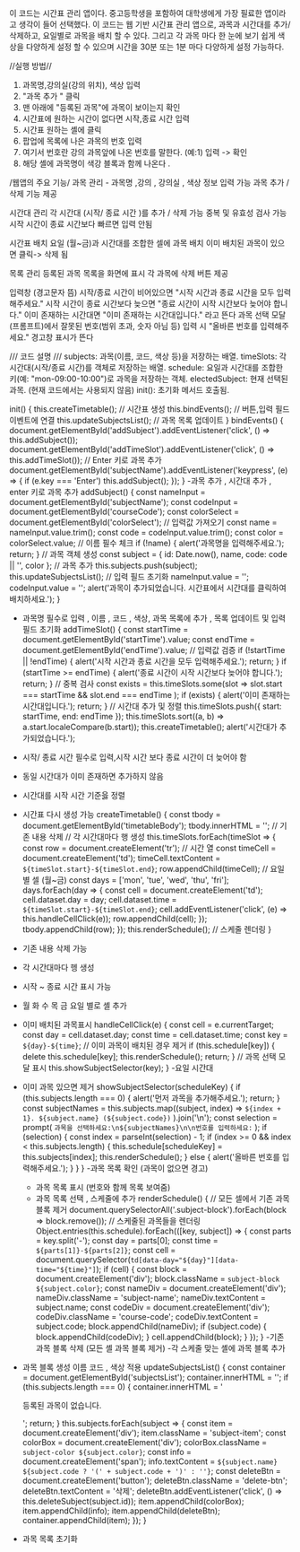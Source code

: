 이 코드는 시간표 관리 앱이다.
중고등학생을 포함하여 대학생에게 가장 필료한 앱이라고 생각이 들어 선택했다.
이 코드는 웹 기반 시간표 관리 앱으로, 과목과 시간대를 추가/ 삭제하고, 요일별로 과목을 배치 할 수 있다. 
그리고 각 과목 마다 한 눈에 보기 쉽게 색상을 다양하게 설정 할 수 있으며 시간을 30분 또는 1분 마다 다양하게 설정 가능하다.

//실행 방법//
1. 과목명,강의실(강의 위치), 색상 입력
2. "과목 추가 " 클릭
3. 맨 아래에 "등록된 과목"에 과목이 보이는지 확인
4. 시간표에 원하는 시간이 없다면 시작,종료 시간 입력
5. 시간표 원하는 셸에 클릭
6. 팝업에 목록에 나은 과목의 번호 입력
7. 여기서 번호란 강의 과목앞에 나온 번호를 말한다. (예:1) 입력 -> 확인
8. 해당 셸에 과목명이 색강 블록과 함께 나온다 .

/웹앱의 주요 기능/
 과목 관리 - 과목명 ,강의 , 강의실 , 색상 정보 입력 가능 
 과목 추가 / 삭제 기능 제공 

 시간대 관리 
 각 시간대 (시작/ 종료 시간 )를 추가 / 삭제 가능 
 중복 및 유효성 검사 가능 시작 시간이 종료 시간보다 빠르면 입력 안됨 

 시간표 배치 
 요일 (월~금)과 시간대를 조합한 셀에 과목 배치
 이미 배치된 과목이 있으면 클릭-> 삭제 됨

 목록 관리 
 등록된 과목 목록을 화면에 표시
 각 과목에 삭제 버튼 제공 

 입력창 (경고문자 뜸)
 시작/종료 시간이 비어있으면 "시작 시간과 종료 시간을 모두 입력해주세요."
시작 시간이 종료 시간보다 늦으면 "종료 시간이 시작 시간보다 늦어야 합니다."
이미 존재하는 시간대면 "이미 존재하는 시간대입니다." 라고 뜬다 
과목 선택 모달(프롬프트)에서 잘못된 번호(범위 초과, 숫자 아님 등) 입력 시 "올바른 번호를 입력해주세요." 경고창 표시가 뜬다 



  /// 코드 설명 ///
  subjects: 과목(이름, 코드, 색상 등)을 저장하는 배열.
  timeSlots: 각 시간대(시작/종료 시간)를 객체로 저장하는 배열.
  schedule: 요일과 시간대를 조합한 키(예: "mon-09:00-10:00")로 과목을 저장하는 객체.
electedSubject: 현재 선택된 과목. (현재 코드에서는 사용되지 않음)
init(): 초기화 메서드 호출됨.

init() {
    this.createTimetable(); // 시간표 생성 
    this.bindEvents();      // 버튼,입력 필드 이벤트에 연결 
    this.updateSubjectsList(); // 과목 목록 업데이트
}
bindEvents() {
    document.getElementById('addSubject').addEventListener('click', () => this.addSubject());
    document.getElementById('addTimeSlot').addEventListener('click', () => this.addTimeSlot());
    // Enter 키로 과목 추가
    document.getElementById('subjectName').addEventListener('keypress', (e) => {
        if (e.key === 'Enter') this.addSubject();
    });
}
-과목 추가 , 시간대 추가 , enter 키로 과목 추가 
addSubject() {
    const nameInput = document.getElementById('subjectName');
    const codeInput = document.getElementById('courseCode');
    const colorSelect = document.getElementById('colorSelect');
    // 입력값 가져오기
    const name = nameInput.value.trim();
    const code = codeInput.value.trim();
    const color = colorSelect.value;
    // 이름 필수 체크
    if (!name) {
        alert('과목명을 입력해주세요.');
        return;
    }
    // 과목 객체 생성
    const subject = {
        id: Date.now(),
        name,
        code: code || '',
        color
    };
    // 과목 추가
    this.subjects.push(subject);
    this.updateSubjectsList();
    // 입력 필드 초기화
    nameInput.value = '';
    codeInput.value = '';
    alert('과목이 추가되었습니다. 시간표에서 시간대를 클릭하여 배치하세요.');
}
- 과목명 필수로 입력 , 이름 , 코드 , 색상, 과목 목록에 추가 , 목록 업데이트 및 입력 필드 초기화
  addTimeSlot() {
    const startTime = document.getElementById('startTime').value;
    const endTime = document.getElementById('endTime').value;
    // 입력값 검증
    if (!startTime || !endTime) {
        alert('시작 시간과 종료 시간을 모두 입력해주세요.');
        return;
    }
    if (startTime >= endTime) {
        alert('종료 시간이 시작 시간보다 늦어야 합니다.');
        return;
    }
    // 중복 검사
    const exists = this.timeSlots.some(slot => 
        slot.start === startTime && slot.end === endTime
    );
    if (exists) {
        alert('이미 존재하는 시간대입니다.');
        return;
    }
    // 시간대 추가 및 정렬
    this.timeSlots.push({ start: startTime, end: endTime });
    this.timeSlots.sort((a, b) => a.start.localeCompare(b.start));
    this.createTimetable();
    alert('시간대가 추가되었습니다.');
  
- 시작/ 종료 시간 필수로 입력,시작 시간 보다  종료 시간이 더 늦어야 함
- 동일 시간대가 이미 존재하면 추가하지 않음
- 시간대를 시작 시간 기준읋 정렬
- 시간표 다시 생성 가능
  createTimetable() {
    const tbody = document.getElementById('timetableBody');
    tbody.innerHTML = ''; // 기존 내용 삭제
    // 각 시간대마다 행 생성
    this.timeSlots.forEach(timeSlot => {
        const row = document.createElement('tr');
        // 시간 열
        const timeCell = document.createElement('td');
        timeCell.textContent = `${timeSlot.start}-${timeSlot.end}`;
        row.appendChild(timeCell);
        // 요일별 셀 (월~금)
        const days = ['mon', 'tue', 'wed', 'thu', 'fri'];
        days.forEach(day => {
            const cell = document.createElement('td');
            cell.dataset.day = day;
            cell.dataset.time = `${timeSlot.start}-${timeSlot.end}`;
            cell.addEventListener('click', (e) => this.handleCellClick(e));
            row.appendChild(cell);
        });
        tbody.appendChild(row);
    });
    this.renderSchedule(); // 스케줄 렌더링
}
- 기존 내용 삭제 가능
- 각 시간대마다 헹 생성
- 시작 ~ 종료 시간 표시 가능
- 월 화 수 목 금 요일 별로 셸 추가
- 이미 배치된 과목표시
   handleCellClick(e) {
    const cell = e.currentTarget;
    const day = cell.dataset.day;
    const time = cell.dataset.time;
    const key = `${day}-${time}`;
    // 이미 과목이 배치된 경우 제거
    if (this.schedule[key]) {
        delete this.schedule[key];
        this.renderSchedule();
        return;
    }
    // 과목 선택 모달 표시
    this.showSubjectSelector(key);
}
-요일 시간대
- 이미 과목 있으면 제거
  showSubjectSelector(scheduleKey) {
    if (this.subjects.length === 0) {
        alert('먼저 과목을 추가해주세요.');
        return;
    }
    const subjectNames = this.subjects.map((subject, index) => 
        `${index + 1}. ${subject.name} (${subject.code})`
    ).join('\n');
    const selection = prompt(
        `과목을 선택하세요:\n${subjectNames}\n\n번호를 입력하세요:`
    );
    if (selection) {
        const index = parseInt(selection) - 1;
        if (index >= 0 && index < this.subjects.length) {
            this.schedule[scheduleKey] = this.subjects[index];
            this.renderSchedule();
        } else {
            alert('올바른 번호를 입력해주세요.');
        }
    }
}
  -과목 목록 확인 (과목이 없으면 경고)
  - 과목 목록 표시 (번호와 함께 목록 보여줌)
  - 과목 목록 선택 , 스케줄에 추가
    renderSchedule() {
    // 모든 셀에서 기존 과목 블록 제거
    document.querySelectorAll('.subject-block').forEach(block => block.remove());
    // 스케줄된 과목들을 렌더링
    Object.entries(this.schedule).forEach(([key, subject]) => {
        const parts = key.split('-');
        const day = parts[0];
        const time = `${parts[1]}-${parts[2]}`;
        const cell = document.querySelector(`td[data-day="${day}"][data-time="${time}"]`);
        if (cell) {
            const block = document.createElement('div');
            block.className = `subject-block ${subject.color}`;
            const nameDiv = document.createElement('div');
            nameDiv.className = 'subject-name';
            nameDiv.textContent = subject.name;
            const codeDiv = document.createElement('div');
            codeDiv.className = 'course-code';
            codeDiv.textContent = subject.code;
            block.appendChild(nameDiv);
            if (subject.code) {
                block.appendChild(codeDiv);
            }
            cell.appendChild(block);
        }
    });
}
-기존 과목 블록 삭제 (모든 셸 과목 블록 제거)
-각 스케줄 맞는 셸에 과목 블록 추가
- 과목 블록 생성 이름 코드 , 색상 적용
  updateSubjectsList() {
    const container = document.getElementById('subjectsList');
    container.innerHTML = '';
    if (this.subjects.length === 0) {
        container.innerHTML = '<p>등록된 과목이 없습니다.</p>';
        return;
    }
    this.subjects.forEach(subject => {
        const item = document.createElement('div');
        item.className = 'subject-item';
        const colorBox = document.createElement('div');
        colorBox.className = `subject-color ${subject.color}`;
        const info = document.createElement('span');
        info.textContent = `${subject.name} ${subject.code ? '(' + subject.code + ')' : ''}`;
        const deleteBtn = document.createElement('button');
        deleteBtn.className = 'delete-btn';
        deleteBtn.textContent = '삭제';
        deleteBtn.addEventListener('click', () => this.deleteSubject(subject.id));
        item.appendChild(colorBox);
        item.appendChild(info);
        item.appendChild(deleteBtn);
        container.appendChild(item);
    });
}
- 과목 목록 초기화
  
   
  
  





